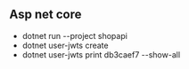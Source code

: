 ## Asp net core
- dotnet run --project  shopapi
- dotnet  user-jwts create
- dotnet  user-jwts print db3caef7 --show-all